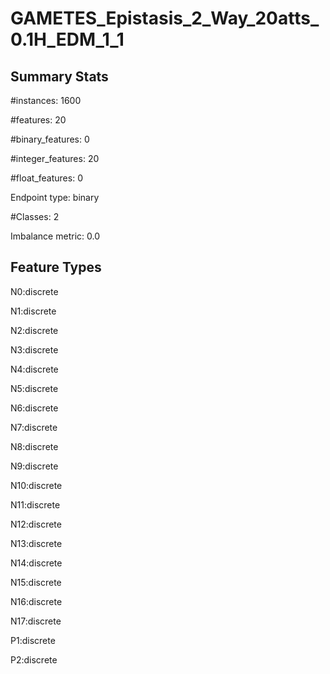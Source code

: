 # GAMETES_Epistasis_2_Way_20atts_0.1H_EDM_1_1

## Summary Stats

#instances: 1600

#features: 20

  #binary_features: 0

  #integer_features: 20

  #float_features: 0

Endpoint type: binary

#Classes: 2

Imbalance metric: 0.0

## Feature Types

 N0:discrete

N1:discrete

N2:discrete

N3:discrete

N4:discrete

N5:discrete

N6:discrete

N7:discrete

N8:discrete

N9:discrete

N10:discrete

N11:discrete

N12:discrete

N13:discrete

N14:discrete

N15:discrete

N16:discrete

N17:discrete

P1:discrete

P2:discrete

